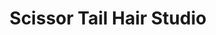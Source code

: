 ---
title: "Scissor Tail Hair Studio"
url: /broken-arrow/scissor-tail-hair-studio/
shop: hairdresser
---